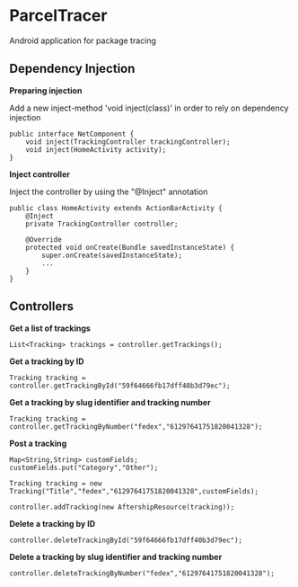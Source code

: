 # ParcelTracer
Android application for package tracing

## Dependency Injection
**Preparing injection**

Add a new inject-method 'void inject(class)' in order to rely on dependency injection
    
    public interface NetComponent {
        void inject(TrackingController trackingController);
        void inject(HomeActivity activity);
    }
   
**Inject controller**

Inject the controller by using the "@Inject" annotation

    public class HomeActivity extends ActionBarActivity {
        @Inject
        private TrackingController controller;
    
        @Override
        protected void onCreate(Bundle savedInstanceState) {
            super.onCreate(savedInstanceState);
            ...
        }
    }
    
## Controllers
**Get a list of trackings**

    List<Tracking> trackings = controller.getTrackings();
    
**Get a tracking by ID**

    Tracking tracking = controller.getTrackingById("59f64666fb17dff40b3d79ec");
    
**Get a tracking by slug identifier and tracking number**

    Tracking tracking = controller.getTrackingByNumber("fedex","61297641751820041328");
    
**Post a tracking**

    Map<String,String> customFields;
    customFields.put("Category","Other");
   
    Tracking tracking = new Tracking("Title","fedex","61297641751820041328",customFields);
   
    controller.addTracking(new AftershipResource(tracking));
   
**Delete a tracking by ID**

    controller.deleteTrackingById("59f64666fb17dff40b3d79ec");
   
**Delete a tracking by slug identifier and tracking number**

    controller.deleteTrackingByNumber("fedex","61297641751820041328");

